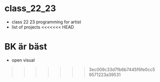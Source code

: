 # class_22_23
* class 22 23 programming for artist
* list of projects
<<<<<<< HEAD



BK är bäst
=======
* open visual 
>>>>>>> 3ec009c33d7fb6b7445f6fe0cc59571223a39531
